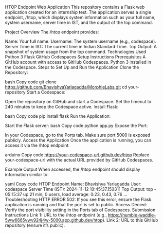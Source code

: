 HTOP Endpoint Web Application
This repository contains a Flask web application created for an internship test. The application serves a single endpoint, /htop, which displays system information such as your full name, system username, server time in IST, and the output of the top command.

Project Overview
The /htop endpoint provides:

Name: Your full name.
Username: The system username (e.g., codespace).
Server Time in IST: The current time in Indian Standard Time.
Top Output: A snapshot of system usage from the top command.
Technologies Used
Python 3
Flask
GitHub Codespaces
Setup Instructions
Prerequisites
A GitHub account with access to GitHub Codespaces.
Python 3 installed in the Codespace.
Steps to Set Up and Run the Application
Clone the Repository:

bash
Copy code
git clone https://github.com/BhavishyaYarlagadda/MorphleLabs.git
cd your-repository
Start a Codespace:

Open the repository on GitHub and start a Codespace.
Set the timeout to 240 minutes to keep the Codespace active.
Install Flask:

bash
Copy code
pip install flask
Run the Application:

Start the Flask server:
bash
Copy code
python app.py
Expose the Port:

In your Codespace, go to the Ports tab.
Make sure port 5000 is exposed publicly.
Access the Application
Once the application is running, you can access it via the /htop endpoint:

arduino
Copy code
https://your-codespace-url.github.dev/htop
Replace your-codespace-url with the actual URL provided by GitHub Codespaces.

Example Output
When accessed, the /htop endpoint should display information similar to:

yaml
Copy code
HTOP Endpoint
Name: Bhavishya Yarlagadda
User: codespace
Server Time (IST): 2024-11-12 10:45:37.150311
Top Output:
top - 05:15:37 up 21 min, 0 users, load average: 0.23, 0.43, 0.76
...
Troubleshooting
HTTP ERROR 502: If you see this error, ensure the Flask application is running and that the port is set to public.
Access Denied: Verify the port visibility setting in the Ports tab of Codespaces.
Submission Instructions
Link 1: URL to the /htop endpoint (e.g., https://humble-waddle-5ww6665vwv924j4w-5000.app.github.dev/htop).
Link 2: URL to this GitHub repository (ensure it’s public).
